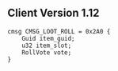 ## Client Version 1.12

```rust,ignore
cmsg CMSG_LOOT_ROLL = 0x2A0 {
    Guid item_guid;    
    u32 item_slot;    
    RollVote vote;    
}

```
